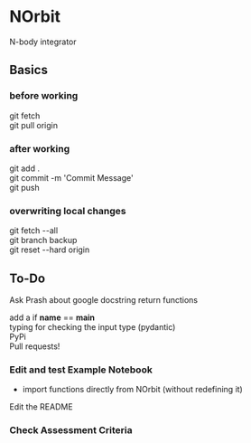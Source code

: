# NOrbit
N-body integrator

## Basics
### before working
git fetch\
git pull origin
### after working
git add . \
git commit -m 'Commit Message' \
git push
### overwriting local changes
git fetch --all \
git branch backup \
git reset --hard origin

## To-Do
Ask Prash about google docstring return functions 

add a if __name__ == __main__ \
typing for checking the input type (pydantic) \
PyPi \
Pull requests! 

### Edit and test Example Notebook 
 - import functions directly from NOrbit (without redefining it) 

Edit the README 
### Check Assessment Criteria
